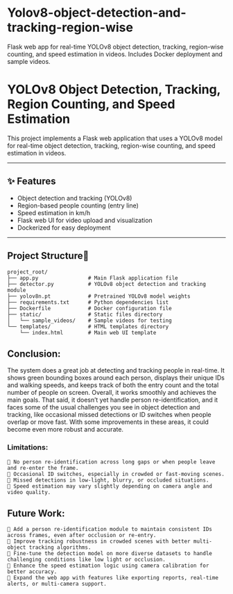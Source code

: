 # Yolov8-object-detection-and-tracking-region-wise
Flask web app for real-time YOLOv8 object detection, tracking, region-wise counting, and speed estimation in videos. Includes Docker deployment and sample videos.



# YOLOv8 Object Detection, Tracking, Region Counting, and Speed Estimation

This project implements a Flask web application that uses a YOLOv8 model for real-time object detection, tracking, region-wise counting, and speed estimation in videos.

---

## ✨ Features

- Object detection and tracking (YOLOv8)
- Region-based people counting (entry line)
- Speed estimation in km/h
- Flask web UI for video upload and visualization
- Dockerized for easy deployment

---

## Project Structure📁

```plaintext
project_root/
├── app.py                # Main Flask application file
├── detector.py           # YOLOv8 object detection and tracking module
├── yolov8n.pt            # Pretrained YOLOv8 model weights
├── requirements.txt      # Python dependencies list
├── Dockerfile            # Docker configuration file
├── static/               # Static files directory
│   └── sample_videos/    # Sample videos for testing
└── templates/            # HTML templates directory
    └── index.html        # Main web UI template
```

## Conclusion:

The system does a great job at detecting and tracking people in real-time. It shows green bounding boxes around each person, displays their unique IDs and walking speeds, and keeps track of both the entry count and the total number of people on screen. Overall, it works smoothly and achieves the main goals. That said, it doesn’t yet handle person re-identification, and it faces some of the usual challenges you see in object detection and tracking, like occasional missed detections or ID switches when people overlap or move fast. With some improvements in these areas, it could become even more robust and accurate.

### Limitations:
```
 No person re-identification across long gaps or when people leave and re-enter the frame.
 Occasional ID switches, especially in crowded or fast-moving scenes.
 Missed detections in low-light, blurry, or occluded situations.
 Speed estimation may vary slightly depending on camera angle and video quality.
```

## Future Work:

```
 Add a person re-identification module to maintain consistent IDs across frames, even after occlusion or re-entry.
 Improve tracking robustness in crowded scenes with better multi-object tracking algorithms.
 Fine-tune the detection model on more diverse datasets to handle challenging conditions like low light or occlusion.
 Enhance the speed estimation logic using camera calibration for better accuracy.
 Expand the web app with features like exporting reports, real-time alerts, or multi-camera support.
```
